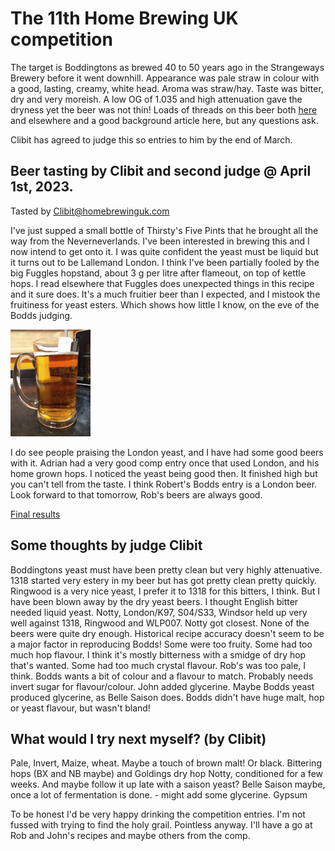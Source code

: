 # The 11th Home Brewing UK competition

The target is Boddingtons as brewed 40 to 50 years ago in the
Strangeways Brewery before it went downhill.
Appearance was pale straw in colour with a good, lasting, creamy,
white head.
Aroma was straw/hay.
Taste was bitter, dry and very moreish.
A low OG of 1.035 and high attenuation gave the dryness yet the beer was
not thin!
Loads of threads on this beer both [here](https://www.homebrewinguk.com/post/boddingtons-recipe-8136454?highlight=boddington&pid=1309073875)
and elsewhere and a good background article here, but any questions ask.

Clibit has agreed to judge this so entries to him by the end of March. 

## Beer tasting by Clibit and second judge @ April 1st, 2023.

Tasted by Clibit@homebrewinguk.com

I've just supped a small bottle of Thirsty's Five Pints that he brought
all the way from the Neverneverlands.
I've been interested in brewing this and I now intend to get onto it.
I was quite confident the yeast must be liquid but it turns out to be
Lallemand London.
I think I've been partially fooled by the big Fuggles hopstand, about
3 g per litre after flameout, on top of kettle hops.
I read elsewhere that Fuggles does unexpected things in this recipe and
it sure does.
It's a much fruitier beer than I expected, and I mistook the fruitiness
for yeast esters.
Which shows how little I know, on the eve of the Bodds judging.

[![fig_1](1_small.jpg)](1.jpg)

I do see people praising the London yeast, and I have had some good
beers with it.
Adrian had a very good comp entry once that used London, and his home
grown hops.
I noticed the yeast being good then.
It finished high but you can't tell from the taste.
I think Robert's Bodds entry is a London beer.
Look forward to that tomorrow, Rob's beers are always good.

[Final results](results.md)

## Some thoughts by judge Clibit
 
Boddingtons yeast must have been pretty clean but very highly attenuative.
1318 started very estery in my beer but has got pretty clean pretty quickly.
Ringwood is a very nice yeast, I prefer it to 1318 for this bitters, I think.
But I have been blown away by the dry yeast beers. I thought English bitter needed liquid yeast.
Notty, London/K97, S04/S33, Windsor held up very well against 1318, Ringwood and WLP007.
Notty got closest.
None of the beers were quite dry enough.
Historical recipe accuracy doesn't seem to be a major factor in reproducing Bodds!
Some were too fruity.
Some had too much hop flavour.
I think it's mostly bitterness with a smidge of dry hop that's wanted.
Some had too much crystal flavour.
Rob's was too pale, I think. Bodds wants a bit of colour and a flavour to match. 
Probably needs invert sugar for flavour/colour.
John added glycerine. Maybe Bodds yeast produced glycerine, as Belle Saison does.
Bodds didn't have huge malt, hop or yeast flavour, but wasn't bland!

## What would I try next myself? (by Clibit)

Pale, Invert, Maize, wheat. Maybe a touch of brown malt! Or black.
Bittering hops (BX and NB maybe) and Goldings dry hop
Notty, conditioned for a few weeks. And maybe follow it up late with a saison yeast?
Belle Saison maybe, once a lot of fermentation is done. - might add some glycerine.
Gypsum 

To be honest I'd be very happy drinking the competition entries.
I'm not fussed with trying to find the holy grail.
Pointless anyway.
I'll have a go at Rob and John's recipes and maybe others from the comp.
 
